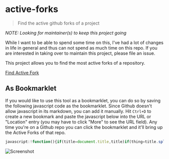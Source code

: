 # active-forks

> Find the active github forks of a project

_NOTE: Looking for maintainer(s) to keep this project going_

While I want to be able to spend some time on this, I've had a lot of changes in life in general
and thus can not spend as much time on this repo. If you are interested in taking over to maintain
this project, please file an issue.

This project allows you to find the most active forks of a repository.

[Find Active Fork](https://saf.offsec.nl)

## As Bookmarklet

If you would like to use this tool as a bookmarklet,
you can do so by saving the following javascript code as the bookmarklet.
Since Github doesn't allow javascript in its markdown, you can add it manually.
Hit `Ctrl+D` to create a new bookmark and paste the javascript below into the URL
or "Location" entry (you may have to click "More" to see the URL field).
Any time you're on a Github repo you can click the bookmarklet
and it'll bring up the Active Forks of that repo.

```javascript
javascript:!function(){if(title=document.title,title)if(thing=title.split(/(GitHub\s-\s)*([^:]*)/)[2],thing){var t="https://saf.offsec.nl#"+thing;window.open(t)}else window.alert("Not%20a%20valid%20GitHub%20page")}();
```

![Screenshot](screenshot.png "Active Forks in Action")
